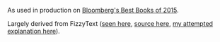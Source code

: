 As used in production on [Bloomberg's Best Books of 2015](http://www.bloomberg.com/features/2015-bloomberg-book-list/).

Largely derived from FizzyText ([seen here](https://workshop.chromeexperiments.com/examples/gui/#1--Basic-Usage), [source here](https://github.com/dataarts/dat.gui/blob/gh-pages/docs/demo.js), [my attempted explanation here](http://bl.ocks.org/tophtucker/978513bc74d0b32d3795)).


